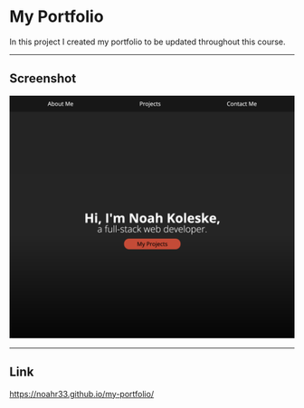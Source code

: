 # My Portfolio

In this project I created my portfolio to be updated throughout this course.

***

## Screenshot

![screenshot](/assets/asset-images/Screenshot%202023-06-12%20at%203.28.35%20PM.png)

***

## Link

https://noahr33.github.io/my-portfolio/
